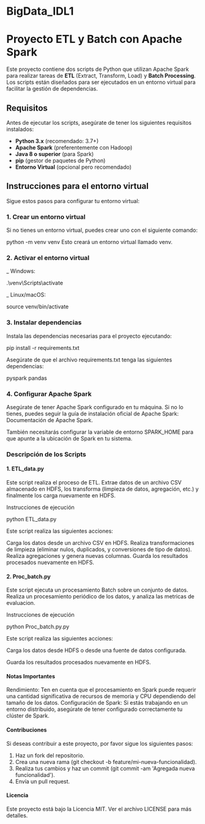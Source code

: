# BigData_IDL1
# Proyecto ETL y Batch con Apache Spark

Este proyecto contiene dos scripts de Python que utilizan Apache Spark para realizar tareas de **ETL** (Extract, Transform, Load) y **Batch Processing**. Los scripts están diseñados para ser ejecutados en un entorno virtual para facilitar la gestión de dependencias.

## Requisitos

Antes de ejecutar los scripts, asegúrate de tener los siguientes requisitos instalados:

- **Python 3.x** (recomendado: 3.7+)
- **Apache Spark** (preferentemente con Hadoop)
- **Java 8 o superior** (para Spark)
- **pip** (gestor de paquetes de Python)
- **Entorno Virtual** (opcional pero recomendado)

## Instrucciones para el entorno virtual

Sigue estos pasos para configurar tu entorno virtual:

### 1. Crear un entorno virtual

Si no tienes un entorno virtual, puedes crear uno con el siguiente comando:


python -m venv venv
Esto creará un entorno virtual llamado venv. 

### 2. Activar el entorno virtual

_ Windows:

.\venv\Scripts\activate

_ Linux/macOS:

source venv/bin/activate

### 3. Instalar dependencias

Instala las dependencias necesarias para el proyecto ejecutando:

pip install -r requirements.txt

Asegúrate de que el archivo requirements.txt tenga las siguientes dependencias:

pyspark
pandas

### 4. Configurar Apache Spark
Asegúrate de tener Apache Spark configurado en tu máquina. Si no lo tienes, puedes seguir la guía de instalación oficial de Apache Spark: Documentación de Apache Spark.

También necesitarás configurar la variable de entorno SPARK_HOME para que apunte a la ubicación de Spark en tu sistema.


### Descripción de los Scripts
#### 1. ETL_data.py

Este script realiza el proceso de ETL. Extrae datos de un archivo CSV almacenado en HDFS, los transforma (limpieza de datos, agregación, etc.) y finalmente los carga nuevamente en HDFS.

Instrucciones de ejecución

python ETL_data.py

Este script realiza las siguientes acciones:

Carga los datos desde un archivo CSV en HDFS.
Realiza transformaciones de limpieza (eliminar nulos, duplicados, y conversiones de tipo de datos).
Realiza agregaciones y genera nuevas columnas.
Guarda los resultados procesados nuevamente en HDFS.

#### 2. Proc_batch.py

Este script ejecuta un procesamiento Batch sobre un conjunto de datos. Realiza un procesamiento periódico de los datos, y analiza las metricas de evaluacion.

Instrucciones de ejecución

python Proc_batch.py.py

Este script realiza las siguientes acciones:

Carga los datos desde HDFS o desde una fuente de datos configurada.

Guarda los resultados procesados nuevamente en HDFS.

#### Notas Importantes

Rendimiento: Ten en cuenta que el procesamiento en Spark puede requerir una cantidad significativa de recursos de memoria y CPU dependiendo del tamaño de los datos.
Configuración de Spark: Si estás trabajando en un entorno distribuido, asegúrate de tener configurado correctamente tu clúster de Spark.

#### Contribuciones
Si deseas contribuir a este proyecto, por favor sigue los siguientes pasos:

1. Haz un fork del repositorio.
2. Crea una nueva rama (git checkout -b feature/mi-nueva-funcionalidad).
3. Realiza tus cambios y haz un commit (git commit -am 'Agregada nueva funcionalidad').
4. Envía un pull request.
#### Licencia
Este proyecto está bajo la Licencia MIT. Ver el archivo LICENSE para más detalles.
